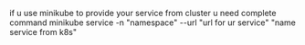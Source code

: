 if u use minikube to provide your service from cluster u need complete command
minikube service -n "namespace" --url "url for ur service" "name service from k8s"